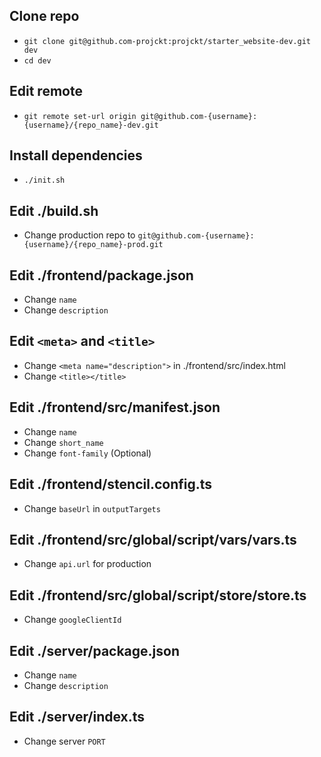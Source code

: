 ## Clone repo

- `git clone git@github.com-projckt:projckt/starter_website-dev.git dev`
- `cd dev`

## Edit remote

- `git remote set-url origin git@github.com-{username}:{username}/{repo_name}-dev.git`

## Install dependencies

- `./init.sh`

## Edit ./build.sh

- Change production repo to `git@github.com-{username}:{username}/{repo_name}-prod.git`

## Edit ./frontend/package.json

- Change `name`
- Change `description`

## Edit `<meta>` and `<title>`

- Change `<meta name="description">` in ./frontend/src/index.html
- Change `<title></title>`

## Edit ./frontend/src/manifest.json

- Change `name`
- Change `short_name`
- Change `font-family` (Optional)

## Edit ./frontend/stencil.config.ts

- Change `baseUrl` in `outputTargets`

## Edit ./frontend/src/global/script/vars/vars.ts

- Change `api.url` for production

## Edit ./frontend/src/global/script/store/store.ts

- Change `googleClientId`

## Edit ./server/package.json

- Change `name`
- Change `description`

## Edit ./server/index.ts

- Change server `PORT`
